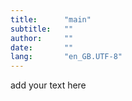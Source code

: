 ```yaml
---
title:      "main"
subtitle:   ""
author:     ""
date:       ""
lang:       "en_GB.UTF-8"
---
```


add your text here


